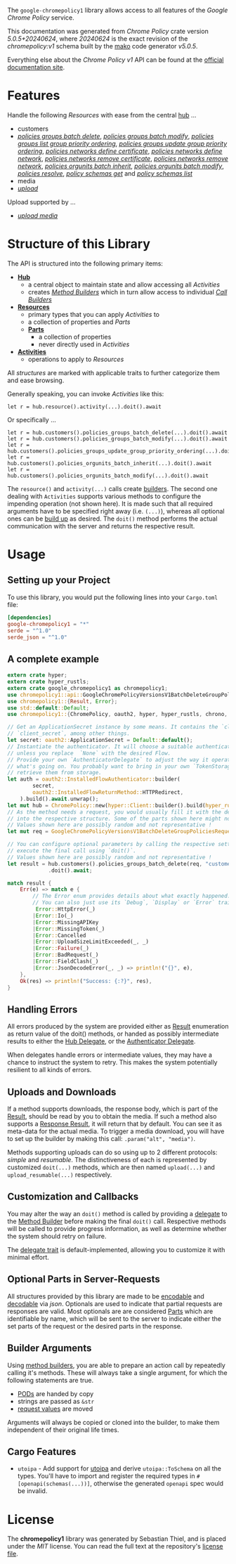 <!---
DO NOT EDIT !
This file was generated automatically from 'src/generator/templates/api/README.md.mako'
DO NOT EDIT !
-->
The `google-chromepolicy1` library allows access to all features of the *Google Chrome Policy* service.

This documentation was generated from *Chrome Policy* crate version *5.0.5+20240624*, where *20240624* is the exact revision of the *chromepolicy:v1* schema built by the [mako](http://www.makotemplates.org/) code generator *v5.0.5*.

Everything else about the *Chrome Policy* *v1* API can be found at the
[official documentation site](http://developers.google.com/chrome/policy).
# Features

Handle the following *Resources* with ease from the central [hub](https://docs.rs/google-chromepolicy1/5.0.5+20240624/google_chromepolicy1/ChromePolicy) ... 

* customers
 * [*policies groups batch delete*](https://docs.rs/google-chromepolicy1/5.0.5+20240624/google_chromepolicy1/api::CustomerPolicyGroupBatchDeleteCall), [*policies groups batch modify*](https://docs.rs/google-chromepolicy1/5.0.5+20240624/google_chromepolicy1/api::CustomerPolicyGroupBatchModifyCall), [*policies groups list group priority ordering*](https://docs.rs/google-chromepolicy1/5.0.5+20240624/google_chromepolicy1/api::CustomerPolicyGroupListGroupPriorityOrderingCall), [*policies groups update group priority ordering*](https://docs.rs/google-chromepolicy1/5.0.5+20240624/google_chromepolicy1/api::CustomerPolicyGroupUpdateGroupPriorityOrderingCall), [*policies networks define certificate*](https://docs.rs/google-chromepolicy1/5.0.5+20240624/google_chromepolicy1/api::CustomerPolicyNetworkDefineCertificateCall), [*policies networks define network*](https://docs.rs/google-chromepolicy1/5.0.5+20240624/google_chromepolicy1/api::CustomerPolicyNetworkDefineNetworkCall), [*policies networks remove certificate*](https://docs.rs/google-chromepolicy1/5.0.5+20240624/google_chromepolicy1/api::CustomerPolicyNetworkRemoveCertificateCall), [*policies networks remove network*](https://docs.rs/google-chromepolicy1/5.0.5+20240624/google_chromepolicy1/api::CustomerPolicyNetworkRemoveNetworkCall), [*policies orgunits batch inherit*](https://docs.rs/google-chromepolicy1/5.0.5+20240624/google_chromepolicy1/api::CustomerPolicyOrgunitBatchInheritCall), [*policies orgunits batch modify*](https://docs.rs/google-chromepolicy1/5.0.5+20240624/google_chromepolicy1/api::CustomerPolicyOrgunitBatchModifyCall), [*policies resolve*](https://docs.rs/google-chromepolicy1/5.0.5+20240624/google_chromepolicy1/api::CustomerPolicyResolveCall), [*policy schemas get*](https://docs.rs/google-chromepolicy1/5.0.5+20240624/google_chromepolicy1/api::CustomerPolicySchemaGetCall) and [*policy schemas list*](https://docs.rs/google-chromepolicy1/5.0.5+20240624/google_chromepolicy1/api::CustomerPolicySchemaListCall)
* media
 * [*upload*](https://docs.rs/google-chromepolicy1/5.0.5+20240624/google_chromepolicy1/api::MediaUploadCall)


Upload supported by ...

* [*upload media*](https://docs.rs/google-chromepolicy1/5.0.5+20240624/google_chromepolicy1/api::MediaUploadCall)



# Structure of this Library

The API is structured into the following primary items:

* **[Hub](https://docs.rs/google-chromepolicy1/5.0.5+20240624/google_chromepolicy1/ChromePolicy)**
    * a central object to maintain state and allow accessing all *Activities*
    * creates [*Method Builders*](https://docs.rs/google-chromepolicy1/5.0.5+20240624/google_chromepolicy1/client::MethodsBuilder) which in turn
      allow access to individual [*Call Builders*](https://docs.rs/google-chromepolicy1/5.0.5+20240624/google_chromepolicy1/client::CallBuilder)
* **[Resources](https://docs.rs/google-chromepolicy1/5.0.5+20240624/google_chromepolicy1/client::Resource)**
    * primary types that you can apply *Activities* to
    * a collection of properties and *Parts*
    * **[Parts](https://docs.rs/google-chromepolicy1/5.0.5+20240624/google_chromepolicy1/client::Part)**
        * a collection of properties
        * never directly used in *Activities*
* **[Activities](https://docs.rs/google-chromepolicy1/5.0.5+20240624/google_chromepolicy1/client::CallBuilder)**
    * operations to apply to *Resources*

All *structures* are marked with applicable traits to further categorize them and ease browsing.

Generally speaking, you can invoke *Activities* like this:

```Rust,ignore
let r = hub.resource().activity(...).doit().await
```

Or specifically ...

```ignore
let r = hub.customers().policies_groups_batch_delete(...).doit().await
let r = hub.customers().policies_groups_batch_modify(...).doit().await
let r = hub.customers().policies_groups_update_group_priority_ordering(...).doit().await
let r = hub.customers().policies_orgunits_batch_inherit(...).doit().await
let r = hub.customers().policies_orgunits_batch_modify(...).doit().await
```

The `resource()` and `activity(...)` calls create [builders][builder-pattern]. The second one dealing with `Activities` 
supports various methods to configure the impending operation (not shown here). It is made such that all required arguments have to be 
specified right away (i.e. `(...)`), whereas all optional ones can be [build up][builder-pattern] as desired.
The `doit()` method performs the actual communication with the server and returns the respective result.

# Usage

## Setting up your Project

To use this library, you would put the following lines into your `Cargo.toml` file:

```toml
[dependencies]
google-chromepolicy1 = "*"
serde = "^1.0"
serde_json = "^1.0"
```

## A complete example

```Rust
extern crate hyper;
extern crate hyper_rustls;
extern crate google_chromepolicy1 as chromepolicy1;
use chromepolicy1::api::GoogleChromePolicyVersionsV1BatchDeleteGroupPoliciesRequest;
use chromepolicy1::{Result, Error};
use std::default::Default;
use chromepolicy1::{ChromePolicy, oauth2, hyper, hyper_rustls, chrono, FieldMask};

// Get an ApplicationSecret instance by some means. It contains the `client_id` and 
// `client_secret`, among other things.
let secret: oauth2::ApplicationSecret = Default::default();
// Instantiate the authenticator. It will choose a suitable authentication flow for you, 
// unless you replace  `None` with the desired Flow.
// Provide your own `AuthenticatorDelegate` to adjust the way it operates and get feedback about 
// what's going on. You probably want to bring in your own `TokenStorage` to persist tokens and
// retrieve them from storage.
let auth = oauth2::InstalledFlowAuthenticator::builder(
        secret,
        oauth2::InstalledFlowReturnMethod::HTTPRedirect,
    ).build().await.unwrap();
let mut hub = ChromePolicy::new(hyper::Client::builder().build(hyper_rustls::HttpsConnectorBuilder::new().with_native_roots().unwrap().https_or_http().enable_http1().build()), auth);
// As the method needs a request, you would usually fill it with the desired information
// into the respective structure. Some of the parts shown here might not be applicable !
// Values shown here are possibly random and not representative !
let mut req = GoogleChromePolicyVersionsV1BatchDeleteGroupPoliciesRequest::default();

// You can configure optional parameters by calling the respective setters at will, and
// execute the final call using `doit()`.
// Values shown here are possibly random and not representative !
let result = hub.customers().policies_groups_batch_delete(req, "customer")
             .doit().await;

match result {
    Err(e) => match e {
        // The Error enum provides details about what exactly happened.
        // You can also just use its `Debug`, `Display` or `Error` traits
         Error::HttpError(_)
        |Error::Io(_)
        |Error::MissingAPIKey
        |Error::MissingToken(_)
        |Error::Cancelled
        |Error::UploadSizeLimitExceeded(_, _)
        |Error::Failure(_)
        |Error::BadRequest(_)
        |Error::FieldClash(_)
        |Error::JsonDecodeError(_, _) => println!("{}", e),
    },
    Ok(res) => println!("Success: {:?}", res),
}

```
## Handling Errors

All errors produced by the system are provided either as [Result](https://docs.rs/google-chromepolicy1/5.0.5+20240624/google_chromepolicy1/client::Result) enumeration as return value of
the doit() methods, or handed as possibly intermediate results to either the 
[Hub Delegate](https://docs.rs/google-chromepolicy1/5.0.5+20240624/google_chromepolicy1/client::Delegate), or the [Authenticator Delegate](https://docs.rs/yup-oauth2/*/yup_oauth2/trait.AuthenticatorDelegate.html).

When delegates handle errors or intermediate values, they may have a chance to instruct the system to retry. This 
makes the system potentially resilient to all kinds of errors.

## Uploads and Downloads
If a method supports downloads, the response body, which is part of the [Result](https://docs.rs/google-chromepolicy1/5.0.5+20240624/google_chromepolicy1/client::Result), should be
read by you to obtain the media.
If such a method also supports a [Response Result](https://docs.rs/google-chromepolicy1/5.0.5+20240624/google_chromepolicy1/client::ResponseResult), it will return that by default.
You can see it as meta-data for the actual media. To trigger a media download, you will have to set up the builder by making
this call: `.param("alt", "media")`.

Methods supporting uploads can do so using up to 2 different protocols: 
*simple* and *resumable*. The distinctiveness of each is represented by customized 
`doit(...)` methods, which are then named `upload(...)` and `upload_resumable(...)` respectively.

## Customization and Callbacks

You may alter the way an `doit()` method is called by providing a [delegate](https://docs.rs/google-chromepolicy1/5.0.5+20240624/google_chromepolicy1/client::Delegate) to the 
[Method Builder](https://docs.rs/google-chromepolicy1/5.0.5+20240624/google_chromepolicy1/client::CallBuilder) before making the final `doit()` call. 
Respective methods will be called to provide progress information, as well as determine whether the system should 
retry on failure.

The [delegate trait](https://docs.rs/google-chromepolicy1/5.0.5+20240624/google_chromepolicy1/client::Delegate) is default-implemented, allowing you to customize it with minimal effort.

## Optional Parts in Server-Requests

All structures provided by this library are made to be [encodable](https://docs.rs/google-chromepolicy1/5.0.5+20240624/google_chromepolicy1/client::RequestValue) and 
[decodable](https://docs.rs/google-chromepolicy1/5.0.5+20240624/google_chromepolicy1/client::ResponseResult) via *json*. Optionals are used to indicate that partial requests are responses 
are valid.
Most optionals are are considered [Parts](https://docs.rs/google-chromepolicy1/5.0.5+20240624/google_chromepolicy1/client::Part) which are identifiable by name, which will be sent to 
the server to indicate either the set parts of the request or the desired parts in the response.

## Builder Arguments

Using [method builders](https://docs.rs/google-chromepolicy1/5.0.5+20240624/google_chromepolicy1/client::CallBuilder), you are able to prepare an action call by repeatedly calling it's methods.
These will always take a single argument, for which the following statements are true.

* [PODs][wiki-pod] are handed by copy
* strings are passed as `&str`
* [request values](https://docs.rs/google-chromepolicy1/5.0.5+20240624/google_chromepolicy1/client::RequestValue) are moved

Arguments will always be copied or cloned into the builder, to make them independent of their original life times.

[wiki-pod]: http://en.wikipedia.org/wiki/Plain_old_data_structure
[builder-pattern]: http://en.wikipedia.org/wiki/Builder_pattern
[google-go-api]: https://github.com/google/google-api-go-client

## Cargo Features

* `utoipa` - Add support for [utoipa](https://crates.io/crates/utoipa) and derive `utoipa::ToSchema` on all
the types. You'll have to import and register the required types in `#[openapi(schemas(...))]`, otherwise the
generated `openapi` spec would be invalid.


# License
The **chromepolicy1** library was generated by Sebastian Thiel, and is placed 
under the *MIT* license.
You can read the full text at the repository's [license file][repo-license].

[repo-license]: https://github.com/Byron/google-apis-rsblob/main/LICENSE.md

